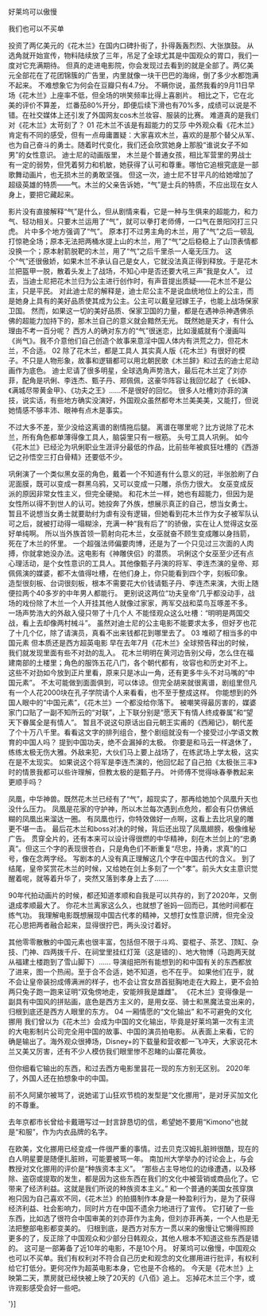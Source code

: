  好莱坞可以傲慢

我们也可以不买单  

投资了两亿美元的《花木兰》在国内口碑扑街了，扑得轰轰烈烈、大张旗鼓。  从选角就开始宣传，物料陆续放了三年，吊足了全球尤其是中国观众的胃口，我们一度对它充满期待。  但真的走进电影院，你会发现过去看到的就是全部了。两亿美元全部花在了花团锦簇的广告里，内里就像一块干巴巴的海绵，倒了多少水都饱满不起来。  不难想象它为何会在豆瓣只有4.7分。    不瞒你说，虽然我看的9月11日早场《花木兰》上座率不低，但全场的哄笑频率比得上喜剧片。  相比之下，它在北美的评价不算差， 烂番茄80%开分，即便后续下滑也有70%多，成绩可以说是不错。在社交媒体上还引发了外国网友cos木兰妆容、服装的比赛。  难道真的是我们对《花木兰》太苛刻了？  01  花木兰不该是有超能力的艾莎  中外观众看《花木兰》肯定有不同的感受，但有一点毋庸置疑：大家喜欢木兰，喜欢的是那个替父从军、也为自己奋斗的勇士。随着时代变化，我们还会欣赏她身上那股“谁说女子不如男”的女性意识。  迪士尼的动画版里， 木兰是个普通女孩，相比军营里的男战士有一定的弱势，但凭着努力和机敏，她获得了认可和尊重。哪怕它追根究底是一部歌舞动画片，也无损木兰的勇敢坚强。  但这一次，迪士尼不甘平凡的给她增加了超级英雄的特质——气。木兰的父亲告诉她，“气”是士兵的特质，不应出现在女人身上，要把它藏起来。 

影片没有直接解释“气”是什么，但从剧情来看，它是一种与生俱来的超能力，和力气、轻功相关。只要木兰运用了“气”，就可以拳打老师傅，一口气在景阳冈打三只虎。  片中多个地方强调了“气”。  原本打不过男主角的木兰，用了“气”之后一顿乱打惊艳全场；原本无法把两桶水提上山的木兰，用了“气”之后稳稳上了山顶表情都没换一个；原本射箭脱靶的木兰，用了“气”之后千里杀一人毫无压力。  这个“气”还很傲娇，如果木兰不承认自己是女人，它就没法真正得到释放。于是花木兰把盔甲一脱，散着头发上了战场，不知心中是否还要大吼三声“我是女人”。  过去，当迪士尼把花木兰归为公主进行创作时，有声音提出质疑——花木兰不是公主，只是平民。  对此迪士尼的解释是，迪士尼公主不是说血统地位上的公主，而是她身上具有的美好品质使其成为公主。公主可以戴皇冠嫁王子，也能上战场保家卫国。  然而，如果这一切的美好品质、保家卫国的力量，都是在遇神杀神遇佛杀佛的超能力加持下的，那木兰自己的意义就会黯然无光。  既然她是天才，有什么理由不考一百分呢？  西方人的确对东方的“气”很迷恋，比如漫威就有个漫画叫《尚气》。我不介意他们自己创造个故事来意淫中国人体内有洪荒之力，但花木兰，不合适。  02  除了花木兰，都是工具人  其实真人版《花木兰》有很好的模子。不只是人物形象，故事和逻辑都可以用北朝民歌《木兰辞》和过去的迪士尼动画作为底色。  迪士尼请了很多明星，全球选角声势浩大，最后花木兰定了刘亦菲，配角是巩俐、李连杰、甄子丹、郑佩佩，这豪华阵容让我回忆起了《长城》、《满城尽带黄金甲》、《功夫之王》&#8230;&#8230;不是很好的回忆。  很多人吐槽刘亦菲的演技，说实话，有些地方确实没演好，外国观众虽然都夸木兰美美美，又能打，但说她情感不够丰沛、眼神有点木是事实。 

不过大多不差，至少没给这离谱的剧情拖后腿。  离谱在哪里呢？比方说除了花木兰，所有角色都单薄得像工具人，脑袋里只有一根筋。  头号工具人巩俐。  如今《花木兰》已经沦为巩俐职业生涯评分最低的作品，比前些年被疯狂吐槽的《西游记之孙悟空三打白骨精》还要低不少。  

巩俐演了一个类似黑女巫的角色，戴着一个不知道有什么意义的冠，半张脸刷了白泥面膜，既可以变成一群黑乌鸦，又可以变成一只雕，杀伤力很大。  女巫变成反派的原因非常女性主义，但完全硬拗。  和花木兰一样，她也有超能力，但因为是女性所以得不到世人的认可。她投奔了外族，想展示真正的自己，想当女勇士。  暂且不说想当女勇士就要助纣为虐有没有逻辑，但她看到花木兰作为女子被军队认可之后，就被打动得一塌糊涂，充满一种“我有后了”的骄傲，实在让人觉得这女巫好单纯啊。  所以当外族首领一箭射向花木兰，女巫就奋不顾生变成雕以身挡箭，死在了木兰的怀里。  一个超强法师偏要肉博，还是为了一个只见过三次面的人肉搏，你就拿她没办法。这电影有《神雕侠侣》的潜质。  巩俐这个女巫至少还有点心理活动，是个女性意识的工具人。其他像甄子丹演的将军、李连杰演的皇帝、郑佩佩演的媒婆，都不太值得吐槽，在他们身上，你只能看到四个字，刻板印象。  造型很刻板、台词很刻板，根本不需要花大价钱请甄子丹、李连杰来演，大街上随便拉两个40多岁的中年男人都能行。  更别说这两位“功夫皇帝”几乎都没动手，战场的戏份除了木兰一个人开挂其他人就像过家家，两军交战和菜鸟互啄差不多。  一场声势浩大的外敌入侵只带了十几个人  不能怪观众这么吐槽：“明明是两国交战，看上去却像两村械斗”。  虽然对迪士尼的公主电影不能要求太多，但好歹也花了十几个亿，除了请演员，真看不出来钱都花到哪里去了。  03  堆砌了相当多的中国元素  但本质还是西方超英电影  早在去年7月《花木兰》全球预告释出的时候，我们就发现里面有些不对劲的乱入。  花木兰明明在黄河边告别父母，怎么住在福建南部的土楼里；角色的服饰五花八门，各个朝代都有，妆容也和历史对不上。  这些不对劲如今放到正片里看，原来只是冰山一角，还有更多牛头不对马嘴的“中国元素”。  不太可能做到面面俱到，可以体谅。但完全胡来就很离谱，剧组里但凡有一个人花2000块在孔子学院请个人来看看，也不至于整成这样。  你能想到的外国人眼中的“中国元素”，《花木兰》一个都没给你落下。  被嘲笑得最厉害的，媒婆家门口贴了一副不知所云的“对联”，上下联分别是“愿天下有情人终成眷属”和“望天下眷属全是有情人”。  暂且不说这句原话出自元朝王实甫的《西厢记》，朝代差了个十万八千里。看看这文字的排列组合，整个剧组就没有一个接受过小学语文教育的中国人吗？  提到中国功夫，绝不会漏掉的太极。  你要是和马云一样退休了，练练太极无伤大雅。外敌来犯，大伙们马上要上战场了，在练武场上学太极，这实在是不太现实。  如果说这个将军是李连杰演的，他回忆起了自己拍《太极张三丰》时的情景我都可以些许理解，但教太极的是甄子丹。  叶师傅不觉得咏春拳教起来更顺手吗？   

凤凰，中华神兽。既然花木兰已经有了“气”，超现实了，那再给她加个凤凰升天也没什么压力。  凤凰是花家的守护神，所以木兰每次遇到点危险，都会有只仿佛纸糊的凤凰出来溜达一圈。  有凤凰也行，你特效做好一点啊，这看上去比巩皇的雕更不堪一击。  最后花木兰和boss对决的时候，背后还出现了凤凰翅膀，极像维秘广告。  贯穿全片的，还有本来可以设计得很燃的中华精神，刻在木兰剑上的“忠勇真”。但这三个字的表现很苍白，只是角色们不断重复“尽忠，持勇，求真”的口号，像在念两字经。  写剧本的人没有真正理解这几个字在中国古代的含义。  到了结尾，皇帝奖赏花木兰的时候，又给她在剑上多刻了一个“孝”。前头大女主意识觉醒着呢，就等着升华了，突然又落到孝身上去了&#8230;&#8230;.  

90年代拍动画片的时候，都还知道孝顺和自我是可以共存的，到了2020年，又倒退成孝顺最大了。  你花木兰离家这么久，也就想了爸妈一回而已，其他时间都在练气功。  我理解电影既想展现中国古代孝的精神，又想打女性意识牌，但完全没花心思把两者融合起来，显得很拧巴，两头没讨着好。  

其他零零散散的中国元素也很丰富，包括但不限于斗鸡、耍棍子、茶艺、顶缸、杂技、门神、四两拨千斤、在祠堂里挂红灯笼（这是错的）、地大物博（马跑两天就从福建土楼跑到了雪山脚下）&#8230;&#8230;  导演组把所有能想到的和中国有关的东西都放了进来，图一个热闹。至于合不合适，她不知道，也不在乎。  如果他们在乎，就不会让皇帝装扮成傅满洲的样子，也不会让宫女昂首挺胸地走在大殿上，更不会拍两只兔子跑一跑来证明“双兔傍地走，安能辨我是雄雌”。  《花木兰》变得像是一副具有中国风的拼贴画，底色是西方主义的，是用女巫、骑士和黑魔法变出来的，归根到底还是西方人眼里的东方。  04  一厢情愿的“文化输出”  和不可避免的文化挪用  我们曾以为《花木兰》会成为中国的文化输出，毕竟是好莱坞第一次有主流的大电影制片公司完全用中国的故事、中国的演员拍电影。  从表面上来看，它的确是输出了。海外观众很捧场，Disney+的下载量和营收都一飞冲天，大家说花木兰又美又厉害，还有不少人模仿我们眼里惨不忍睹的山寨花黄妆。  

但你细看它输出的东西，和过去西方电影里昙花一现的东方别无区别。  2020年了，外国人还在拍想象中的中国。    

前不久阿黛尔被骂了，说她诺丁山狂欢节梳的发型是“文化挪用”，是对牙买加文化的不尊重。  

去年京都市长曾给卡戴珊写过一封言辞恳切的信，希望她不要用“Kimono”也就是“和服”，作为内衣品牌的名字。  

在欧美，文化挪用已经变成一件很严重的事情。过去贝克汉姆扎脏辫很酷，现在的白人明星要是随便扎脏辫，可能要被骂一年。  南加州大学举办的讨论会上，与会教授对文化挪用的评价是“种族资本主义”。  “那些占主导地位的边缘遭遇，以及移除、盗窃或提取的发生，都是因为这些东西在我们的文化中被营销或商品化了。它带来了经济利益。这就是我们所说的种族资本主义。”  和一个普通的美国女孩穿旗袍只因为自己喜欢不同，《花木兰》的拍摄制作本身是一种盈利行为，是为了获得经济利益、社会影响力，同时片方在中国不遗余力地进行了宣传。  它打破了一些东西，比如选了很符合中国审美的刘亦菲作为主角，但刘亦菲再美，一个人也是无法把整部电影都变美的。  归根到底，是西方对东方一贯以来的傲慢让它懒得照顾更多的了，反正除了中国观众和少部分日韩观众，其他人根本不知道这些东西是错的。  这可是一部筹备了近10年的电影，不是10个月。  好莱坞可以傲慢，中国观众也可以不买单。我们有权利对不符合自己历史和观念的文化挪用进行批评，有权利给它打低分。更何况作为超英电影本身，它也是不合格的。  今天是《花木兰》上映第二天，票房就已经快被上映了20天的《八佰》追上。  忘掉花木兰三个字，或许观影感受会好一些吧。

'}]